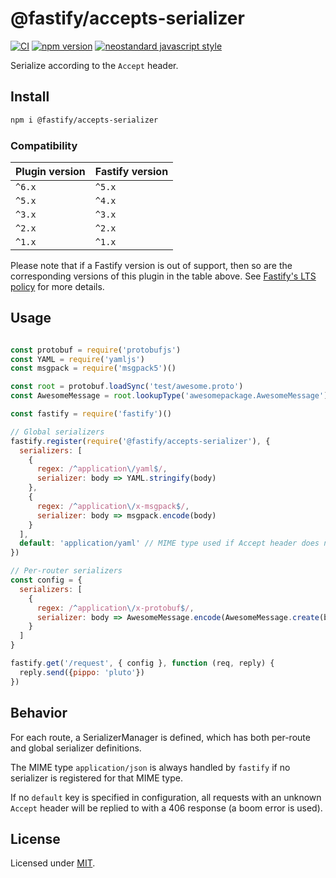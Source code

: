 # @fastify/accepts-serializer

[![CI](https://github.com/fastify/fastify-accepts-serializer/actions/workflows/ci.yml/badge.svg?branch=main)](https://github.com/fastify/fastify-accepts-serializer/actions/workflows/ci.yml)
[![npm version](https://img.shields.io/npm/v/@fastify/accepts-serializer)](https://www.npmjs.com/package/@fastify/accepts-serializer)
[![neostandard javascript style](https://img.shields.io/badge/code_style-neostandard-brightgreen?style=flat)](https://github.com/neostandard/neostandard)

Serialize according to the `Accept` header.


## Install
```sh
npm i @fastify/accepts-serializer
```

### Compatibility

| Plugin version | Fastify version |
| ---------------|-----------------|
| `^6.x`         | `^5.x`          |
| `^5.x`         | `^4.x`          |
| `^3.x`         | `^3.x`          |
| `^2.x`         | `^2.x`          |
| `^1.x`         | `^1.x`          |


Please note that if a Fastify version is out of support, then so are the corresponding versions of this plugin
in the table above.
See [Fastify's LTS policy](https://github.com/fastify/fastify/blob/main/docs/Reference/LTS.md) for more details.

## Usage
```js

const protobuf = require('protobufjs')
const YAML = require('yamljs')
const msgpack = require('msgpack5')()

const root = protobuf.loadSync('test/awesome.proto')
const AwesomeMessage = root.lookupType('awesomepackage.AwesomeMessage')

const fastify = require('fastify')()

// Global serializers
fastify.register(require('@fastify/accepts-serializer'), {
  serializers: [
    {
      regex: /^application\/yaml$/,
      serializer: body => YAML.stringify(body)
    },
    {
      regex: /^application\/x-msgpack$/,
      serializer: body => msgpack.encode(body)
    }
  ],
  default: 'application/yaml' // MIME type used if Accept header does not match anything
})

// Per-router serializers
const config = {
  serializers: [
    {
      regex: /^application\/x-protobuf$/,
      serializer: body => AwesomeMessage.encode(AwesomeMessage.create(body)).finish()
    }
  ]
}

fastify.get('/request', { config }, function (req, reply) {
  reply.send({pippo: 'pluto'})
})
```

## Behavior

For each route, a SerializerManager is defined, which has both per-route and global serializer definitions.

The MIME type `application/json` is always handled by `fastify` if no serializer is registered for that MIME type.

If no `default` key is specified in configuration, all requests with an unknown `Accept` header will be replied to with a 406 response (a boom error is used).

## License

Licensed under [MIT](./LICENSE).
